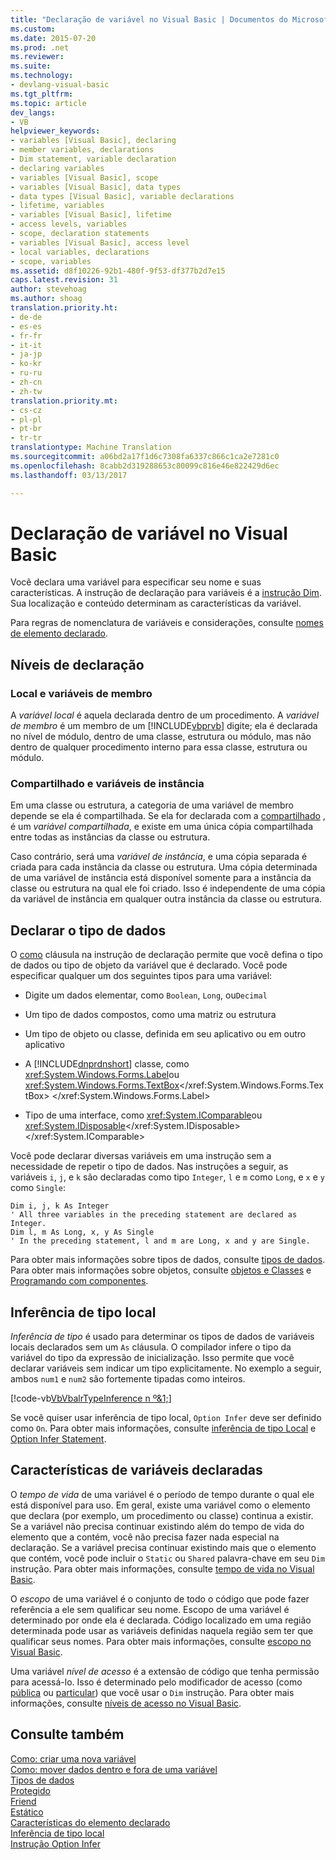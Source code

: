 ```yaml
---
title: "Declaração de variável no Visual Basic | Documentos do Microsoft"
ms.custom: 
ms.date: 2015-07-20
ms.prod: .net
ms.reviewer: 
ms.suite: 
ms.technology:
- devlang-visual-basic
ms.tgt_pltfrm: 
ms.topic: article
dev_langs:
- VB
helpviewer_keywords:
- variables [Visual Basic], declaring
- member variables, declarations
- Dim statement, variable declaration
- declaring variables
- variables [Visual Basic], scope
- variables [Visual Basic], data types
- data types [Visual Basic], variable declarations
- lifetime, variables
- variables [Visual Basic], lifetime
- access levels, variables
- scope, declaration statements
- variables [Visual Basic], access level
- local variables, declarations
- scope, variables
ms.assetid: d8f10226-92b1-480f-9f53-df377b2d7e15
caps.latest.revision: 31
author: stevehoag
ms.author: shoag
translation.priority.ht:
- de-de
- es-es
- fr-fr
- it-it
- ja-jp
- ko-kr
- ru-ru
- zh-cn
- zh-tw
translation.priority.mt:
- cs-cz
- pl-pl
- pt-br
- tr-tr
translationtype: Machine Translation
ms.sourcegitcommit: a06bd2a17f1d6c7308fa6337c866c1ca2e7281c0
ms.openlocfilehash: 8cabb2d319288653c80099c816e46e822429d6ec
ms.lasthandoff: 03/13/2017

---
```

# <a name="variable-declaration-in-visual-basic"></a>Declaração de variável no Visual Basic
Você declara uma variável para especificar seu nome e suas características. A instrução de declaração para variáveis é a [instrução Dim](../../../../visual-basic/language-reference/statements/dim-statement.md). Sua localização e conteúdo determinam as características da variável.  
  
 Para regras de nomenclatura de variáveis e considerações, consulte [nomes de elemento declarado](../../../../visual-basic/programming-guide/language-features/declared-elements/declared-element-names.md).  
  
## <a name="declaration-levels"></a>Níveis de declaração  
  
### <a name="local-and-member-variables"></a>Local e variáveis de membro  
 A *variável local* é aquela declarada dentro de um procedimento. A *variável de membro* é um membro de um [!INCLUDE[vbprvb](../../../../csharp/programming-guide/concepts/linq/includes/vbprvb_md.md)] digite; ela é declarada no nível de módulo, dentro de uma classe, estrutura ou módulo, mas não dentro de qualquer procedimento interno para essa classe, estrutura ou módulo.  
  
### <a name="shared-and-instance-variables"></a>Compartilhado e variáveis de instância  
 Em uma classe ou estrutura, a categoria de uma variável de membro depende se ela é compartilhada. Se ela for declarada com a [compartilhado](../../../../visual-basic/language-reference/modifiers/shared.md) , é um *variável compartilhada*, e existe em uma única cópia compartilhada entre todas as instâncias da classe ou estrutura.  
  
 Caso contrário, será uma *variável de instância*, e uma cópia separada é criada para cada instância da classe ou estrutura. Uma cópia determinada de uma variável de instância está disponível somente para a instância da classe ou estrutura na qual ele foi criado. Isso é independente de uma cópia da variável de instância em qualquer outra instância da classe ou estrutura.  
  
## <a name="declaring-data-type"></a>Declarar o tipo de dados  
 O [como](../../../../visual-basic/language-reference/statements/as-clause.md) cláusula na instrução de declaração permite que você defina o tipo de dados ou tipo de objeto da variável que é declarado. Você pode especificar qualquer um dos seguintes tipos para uma variável:  
  
-   Digite um dados elementar, como `Boolean`, `Long`, ou`Decimal`  
  
-   Um tipo de dados compostos, como uma matriz ou estrutura  
  
-   Um tipo de objeto ou classe, definida em seu aplicativo ou em outro aplicativo  
  
-   A [!INCLUDE[dnprdnshort](../../../../csharp/getting-started/includes/dnprdnshort_md.md)] classe, como <xref:System.Windows.Forms.Label>ou <xref:System.Windows.Forms.TextBox></xref:System.Windows.Forms.TextBox> </xref:System.Windows.Forms.Label>  
  
-   Tipo de uma interface, como <xref:System.IComparable>ou <xref:System.IDisposable></xref:System.IDisposable> </xref:System.IComparable>  
  
 Você pode declarar diversas variáveis em uma instrução sem a necessidade de repetir o tipo de dados. Nas instruções a seguir, as variáveis `i`, `j`, e `k` são declaradas como tipo `Integer`, `l` e `m` como `Long`, e `x` e `y` como `Single`:  
  
```  
Dim i, j, k As Integer  
' All three variables in the preceding statement are declared as Integer.  
Dim l, m As Long, x, y As Single  
' In the preceding statement, l and m are Long, x and y are Single.  
```  
  
 Para obter mais informações sobre tipos de dados, consulte [tipos de dados](../../../../visual-basic/programming-guide/language-features/data-types/index.md). Para obter mais informações sobre objetos, consulte [objetos e Classes](../../../../visual-basic/programming-guide/language-features/objects-and-classes/index.md) e [Programando com componentes](http://msdn.microsoft.com/library/d4d4fcb4-e0b8-46b3-b679-7ee0026eb9e3).  
  
## <a name="local-type-inference"></a>Inferência de tipo local  
 *Inferência de tipo* é usado para determinar os tipos de dados de variáveis locais declarados sem um `As` cláusula. O compilador infere o tipo da variável do tipo da expressão de inicialização. Isso permite que você declarar variáveis sem indicar um tipo explicitamente. No exemplo a seguir, ambos `num1` e `num2` são fortemente tipadas como inteiros.  
  
 [!code-vb[VbVbalrTypeInference n º&1;](../../../../visual-basic/language-reference/statements/codesnippet/VisualBasic/variable-declaration_1.vb)]  
  
 Se você quiser usar inferência de tipo local, `Option Infer` deve ser definido como `On`. Para obter mais informações, consulte [inferência de tipo Local](../../../../visual-basic/programming-guide/language-features/variables/local-type-inference.md) e [Option Infer Statement](../../../../visual-basic/language-reference/statements/option-infer-statement.md).  
  
## <a name="characteristics-of-declared-variables"></a>Características de variáveis declaradas  
 O *tempo de vida* de uma variável é o período de tempo durante o qual ele está disponível para uso. Em geral, existe uma variável como o elemento que declara (por exemplo, um procedimento ou classe) continua a existir. Se a variável não precisa continuar existindo além do tempo de vida do elemento que a contém, você não precisa fazer nada especial na declaração. Se a variável precisa continuar existindo mais que o elemento que contém, você pode incluir o `Static` ou `Shared` palavra-chave em seu `Dim` instrução. Para obter mais informações, consulte [tempo de vida no Visual Basic](../../../../visual-basic/programming-guide/language-features/declared-elements/lifetime.md).  
  
 O *escopo* de uma variável é o conjunto de todo o código que pode fazer referência a ele sem qualificar seu nome. Escopo de uma variável é determinado por onde ela é declarada. Código localizado em uma região determinada pode usar as variáveis definidas naquela região sem ter que qualificar seus nomes. Para obter mais informações, consulte [escopo no Visual Basic](../../../../visual-basic/programming-guide/language-features/declared-elements/scope.md).  
  
 Uma variável *nível de acesso* é a extensão de código que tenha permissão para acessá-lo. Isso é determinado pelo modificador de acesso (como [pública](../../../../visual-basic/language-reference/modifiers/public.md) ou [particular](../../../../visual-basic/language-reference/modifiers/private.md)) que você usar o `Dim` instrução. Para obter mais informações, consulte [níveis de acesso no Visual Basic](../../../../visual-basic/programming-guide/language-features/declared-elements/access-levels.md).  
  
## <a name="see-also"></a>Consulte também  
 [Como: criar uma nova variável](../../../../visual-basic/programming-guide/language-features/variables/how-to-create-a-new-variable.md)   
 [Como: mover dados dentro e fora de uma variável](../../../../visual-basic/programming-guide/language-features/variables/how-to-move-data-into-and-out-of-a-variable.md)   
 [Tipos de dados](../../../../visual-basic/language-reference/data-types/data-type-summary.md)   
 [Protegido](../../../../visual-basic/language-reference/modifiers/protected.md)   
 [Friend](../../../../visual-basic/language-reference/modifiers/friend.md)   
 [Estático](../../../../visual-basic/language-reference/modifiers/static.md)   
 [Características do elemento declarado](../../../../visual-basic/programming-guide/language-features/declared-elements/declared-element-characteristics.md)   
 [Inferência de tipo local](../../../../visual-basic/programming-guide/language-features/variables/local-type-inference.md)   
 [Instrução Option Infer](../../../../visual-basic/language-reference/statements/option-infer-statement.md)
